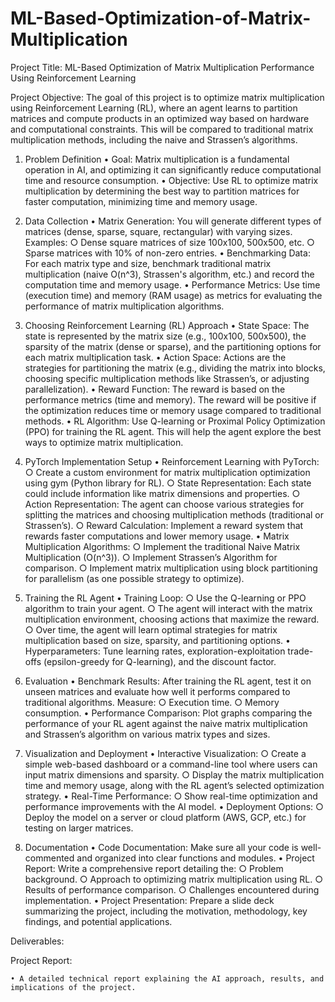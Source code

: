 # ML-Based-Optimization-of-Matrix-Multiplication

Project Title: ML-Based Optimization of Matrix Multiplication Performance Using Reinforcement Learning

Project Objective:
The goal of this project is to optimize matrix multiplication using Reinforcement Learning (RL), where an agent learns to partition matrices and compute products in an optimized way based on hardware and computational constraints. This will be compared to traditional matrix multiplication methods, including the naive and Strassen’s algorithms.

1. Problem Definition
	• Goal: Matrix multiplication is a fundamental operation in AI, and optimizing it can significantly reduce computational time and resource consumption.
	• Objective: Use RL to optimize matrix multiplication by determining the best way to partition matrices for faster computation, minimizing time and memory usage.

2. Data Collection
	• Matrix Generation: You will generate different types of matrices (dense, sparse, square, rectangular) with varying sizes. Examples:
		○ Dense square matrices of size 100x100, 500x500, etc.
		○ Sparse matrices with 10% of non-zero entries.
	• Benchmarking Data: For each matrix type and size, benchmark traditional matrix multiplication (naive O(n^3), Strassen's algorithm, etc.) and record the computation time and memory usage.
	• Performance Metrics: Use time (execution time) and memory (RAM usage) as metrics for evaluating the performance of matrix multiplication algorithms.

3. Choosing Reinforcement Learning (RL) Approach
	• State Space: The state is represented by the matrix size (e.g., 100x100, 500x500), the sparsity of the matrix (dense or sparse), and the partitioning options for each matrix multiplication task.
	• Action Space: Actions are the strategies for partitioning the matrix (e.g., dividing the matrix into blocks, choosing specific multiplication methods like Strassen’s, or adjusting parallelization).
	• Reward Function: The reward is based on the performance metrics (time and memory). The reward will be positive if the optimization reduces time or memory usage compared to traditional methods.
	• RL Algorithm: Use Q-learning or Proximal Policy Optimization (PPO) for training the RL agent. This will help the agent explore the best ways to optimize matrix multiplication.

4. PyTorch Implementation Setup
	• Reinforcement Learning with PyTorch:
		○ Create a custom environment for matrix multiplication optimization using gym (Python library for RL).
		○ State Representation: Each state could include information like matrix dimensions and properties.
		○ Action Representation: The agent can choose various strategies for splitting the matrices and choosing multiplication methods (traditional or Strassen’s).
		○ Reward Calculation: Implement a reward system that rewards faster computations and lower memory usage.
	• Matrix Multiplication Algorithms:
		○ Implement the traditional Naive Matrix Multiplication (O(n^3)).
		○ Implement Strassen’s Algorithm for comparison.
		○ Implement matrix multiplication using block partitioning for parallelism (as one possible strategy to optimize).

5. Training the RL Agent
	• Training Loop:
		○ Use the Q-learning or PPO algorithm to train your agent.
		○ The agent will interact with the matrix multiplication environment, choosing actions that maximize the reward.
		○ Over time, the agent will learn optimal strategies for matrix multiplication based on size, sparsity, and partitioning options.
	• Hyperparameters: Tune learning rates, exploration-exploitation trade-offs (epsilon-greedy for Q-learning), and the discount factor.

6. Evaluation
	• Benchmark Results: After training the RL agent, test it on unseen matrices and evaluate how well it performs compared to traditional algorithms. Measure:
		○ Execution time.
		○ Memory consumption.
	• Performance Comparison: Plot graphs comparing the performance of your RL agent against the naive matrix multiplication and Strassen’s algorithm on various matrix types and sizes.

7. Visualization and Deployment
	• Interactive Visualization:
		○ Create a simple web-based dashboard or a command-line tool where users can input matrix dimensions and sparsity.
		○ Display the matrix multiplication time and memory usage, along with the RL agent’s selected optimization strategy.
	• Real-Time Performance:
		○ Show real-time optimization and performance improvements with the AI model.
	• Deployment Options:
		○ Deploy the model on a server or cloud platform (AWS, GCP, etc.) for testing on larger matrices.

8. Documentation
	• Code Documentation: Make sure all your code is well-commented and organized into clear functions and modules.
	• Project Report: Write a comprehensive report detailing the:
		○ Problem background.
		○ Approach to optimizing matrix multiplication using RL.
		○ Results of performance comparison.
		○ Challenges encountered during implementation.
	• Project Presentation: Prepare a slide deck summarizing the project, including the motivation, methodology, key findings, and potential applications.

Deliverables:


	
Project Report:

	• A detailed technical report explaining the AI approach, results, and implications of the project.
